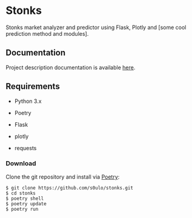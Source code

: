 # Stonks
Stonks market analyzer and predictor using Flask, Plotly and [some cool prediction method and modules].

## Documentation
Project description documentation is available [here](https://docs.google.com/document/d/1hyo6X5697rYHlifO1heI5EU1dFaANa5ReJGqzG-3EAg/).

## Requirements
- Python 3.x
- Poetry

- Flask
- plotly 
- requests

### Download
Clone the git repository and install via [Poetry](https://python-poetry.org/):
```console
$ git clone https://github.com/s0ulo/stonks.git
$ cd stonks
$ poetry shell
$ poetry update
$ poetry run
```

